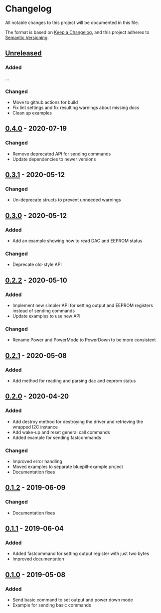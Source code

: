 # Changelog
All notable changes to this project will be documented in this file.

The format is based on [Keep a Changelog](https://keepachangelog.com/en/1.0.0/),
and this project adheres to [Semantic Versioning](https://semver.org/spec/v2.0.0.html).

## [Unreleased]

### Added
...

### Changed
- Move to github actions for build
- Fix lint settings and fix resulting warnings about missing docs
- Clean up examples

## [0.4.0] - 2020-07-19

### Changed
- Remove deprecated API for sending commands
- Update dependencies to newer versions

## [0.3.1] - 2020-05-12

### Changed
- Un-deprecate structs to prevent unneeded warnings

## [0.3.0] - 2020-05-12

### Added
- Add an example showing how to read DAC and EEPROM status

### Changed
- Deprecate old-style API

## [0.2.2] - 2020-05-10

### Added
- Implement new simpler API for setting output and EEPROM registers instead of sending commands
- Update examples to use new API

### Changed
- Rename Power and PowerMode to PowerDown to be more consistent

## [0.2.1] - 2020-05-08

### Added
- Add method for reading and parsing dac and eeprom status

## [0.2.0] - 2020-04-20

### Added
- Add destroy method for destroying the driver and retrieving the wrapped I2C instance
- Add wake-up and reset general call commands
- Added example for sending fastcommands

### Changed
- Improved error handling
- Moved examples to separate bluepill-example project
- Documentation fixes

## [0.1.2] - 2019-06-09

### Changed
- Documentation fixes

## [0.1.1] - 2019-06-04

### Added
- Added fastcommand for setting output register with just two bytes
- Improved documentation

## [0.1.0] - 2019-05-08

### Added
- Send basic command to set output and power down mode
- Example for sending basic commands

[unreleased]: https://github.com/mendelt/mcp4725/compare/0.4.0...HEAD
[0.4.0]: https://github.com/mendelt/mcp4725/releases/tag/0.4.0
[0.3.1]: https://github.com/mendelt/mcp4725/releases/tag/0.3.1
[0.3.0]: https://github.com/mendelt/mcp4725/releases/tag/0.3.0
[0.2.2]: https://github.com/mendelt/mcp4725/releases/tag/0.2.2
[0.2.1]: https://github.com/mendelt/mcp4725/releases/tag/0.2.1
[0.2.0]: https://github.com/mendelt/mcp4725/releases/tag/0.2.0
[0.1.2]: https://github.com/mendelt/mcp4725/releases/tag/0.1.2
[0.1.1]: https://github.com/mendelt/mcp4725/releases/tag/0.1.1
[0.1.0]: https://github.com/mendelt/mcp4725/releases/tag/0.1.0
